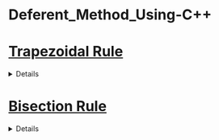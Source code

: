 # Deferent_Method_Using-C++
<h1><a href="#">Trapezoidal Rule</a></h1>
<details>


<img src="https://i.postimg.cc/YCWNzLqL/Screenshot-20231030-183008.jpg  " height="100" width="100%"/>
<p>where <br>1. n is the number of strips and can be any number. (1)<br><br> 2. yn = f (xn) are the values of f (xn) at the points xi where i = 0, 1,2, . . . , n.<br> <br>Note that x0 = a, xn = b.<br> <br>3. h is the width of each strip and<br><br> h = b−a/n .<br><br> 4. x1 = a+h, x2 = a+2h, x3 = a+3h,... and so on.</p>

  <h2>PDF : <a href="https://drive.google.com/file/d/1p3pu0YTtoKS7GBGgqZOznL_HQH4S4u1I/view?usp=drivesdk">Trapezoidal Rule</a></h2>

  
</details>

<h1><a href="#">Bisection Rule</a></h1>
<details>
<p>
The method is also called the interval halving method, the binary search method or the dichotomy method. This method is used to find root of an equation in a given interval that is value of ‘x’ for which f(x) = 0 . 
The method is based on The Intermediate Value Theorem which states that if f(x) is a continuous function and there are two real numbers a and b such that f(a)*f(b) 0 and f(b) < 0), then it is guaranteed that it has at least one root between them.

<br>
<br>
Assumptions: 
 
<br>
f(x) is a continuous function in interval [a, b]
f(a) * f(b) < 0<br>
Steps: 
 
<br>
<br>
Find middle point c= (a + b)/2 .
<br><br>
If f(c) == 0, then c is the root of the solution.<br><br>
Else f(c) != 0<br><br>
If value f(a)*f(c) < 0 then root lies between a and c. So we recur for a and c<br><br>
Else If f(b)*f(c) < 0 then root lies between b and c. So we recur b and c.<br><br><br>
Else given function doesn’t follow one of assumptions.
</p>
  
</details>

